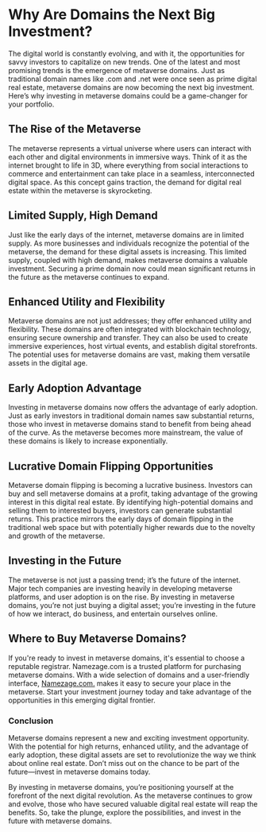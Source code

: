 # Why Are Domains the Next Big Investment?

The digital world is constantly evolving, and with it, the opportunities for savvy investors to capitalize on new trends. One of the latest and most promising trends is the emergence of metaverse domains. Just as traditional domain names like .com and .net were once seen as prime digital real estate, metaverse domains are now becoming the next big investment. Here’s why investing in metaverse domains could be a game-changer for your portfolio.

## The Rise of the Metaverse

The metaverse represents a virtual universe where users can interact with each other and digital environments in immersive ways. Think of it as the internet brought to life in 3D, where everything from social interactions to commerce and entertainment can take place in a seamless, interconnected digital space. As this concept gains traction, the demand for digital real estate within the metaverse is skyrocketing.

## Limited Supply, High Demand

Just like the early days of the internet, metaverse domains are in limited supply. As more businesses and individuals recognize the potential of the metaverse, the demand for these digital assets is increasing. This limited supply, coupled with high demand, makes metaverse domains a valuable investment. Securing a prime domain now could mean significant returns in the future as the metaverse continues to expand.

## Enhanced Utility and Flexibility

Metaverse domains are not just addresses; they offer enhanced utility and flexibility. These domains are often integrated with blockchain technology, ensuring secure ownership and transfer. They can also be used to create immersive experiences, host virtual events, and establish digital storefronts. The potential uses for metaverse domains are vast, making them versatile assets in the digital age.

## Early Adoption Advantage

Investing in metaverse domains now offers the advantage of early adoption. Just as early investors in traditional domain names saw substantial returns, those who invest in metaverse domains stand to benefit from being ahead of the curve. As the metaverse becomes more mainstream, the value of these domains is likely to increase exponentially.

## Lucrative Domain Flipping Opportunities

Metaverse domain flipping is becoming a lucrative business. Investors can buy and sell metaverse domains at a profit, taking advantage of the growing interest in this digital real estate. By identifying high-potential domains and selling them to interested buyers, investors can generate substantial returns. This practice mirrors the early days of domain flipping in the traditional web space but with potentially higher rewards due to the novelty and growth of the metaverse.

## Investing in the Future

The metaverse is not just a passing trend; it’s the future of the internet. Major tech companies are investing heavily in developing metaverse platforms, and user adoption is on the rise. By investing in metaverse domains, you’re not just buying a digital asset; you’re investing in the future of how we interact, do business, and entertain ourselves online.

## Where to Buy Metaverse Domains?

If you're ready to invest in metaverse domains, it's essential to choose a reputable registrar. Namezage.com is a trusted platform for purchasing metaverse domains. With a wide selection of domains and a user-friendly interface, <a href="https://namezage.com/affliate/4w4y2pkr9jsw8w">Namezage.com.</a> makes it easy to secure your place in the metaverse. Start your investment journey today and take advantage of the opportunities in this emerging digital frontier.

### Conclusion

Metaverse domains represent a new and exciting investment opportunity. With the potential for high returns, enhanced utility, and the advantage of early adoption, these digital assets are set to revolutionize the way we think about online real estate. Don’t miss out on the chance to be part of the future—invest in metaverse domains today.

By investing in metaverse domains, you’re positioning yourself at the forefront of the next digital revolution. As the metaverse continues to grow and evolve, those who have secured valuable digital real estate will reap the benefits. So, take the plunge, explore the possibilities, and invest in the future with metaverse domains.
















